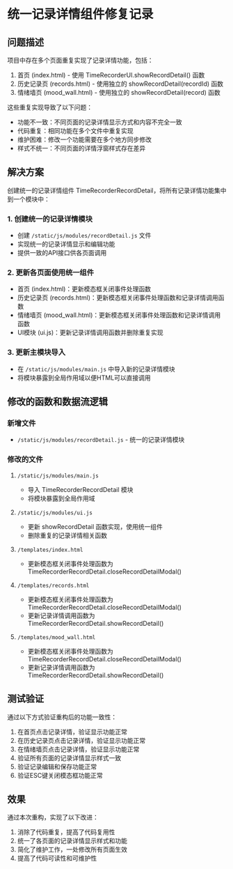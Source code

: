 # 统一记录详情组件修复记录

## 问题描述
项目中存在多个页面重复实现了记录详情功能，包括：
1. 首页 (index.html) - 使用 TimeRecorderUI.showRecordDetail() 函数
2. 历史记录页 (records.html) - 使用独立的 showRecordDetail(recordId) 函数
3. 情绪墙页 (mood_wall.html) - 使用独立的 showRecordDetail(record) 函数

这些重复实现导致了以下问题：
- 功能不一致：不同页面的记录详情显示方式和内容不完全一致
- 代码重复：相同功能在多个文件中重复实现
- 维护困难：修改一个功能需要在多个地方同步修改
- 样式不统一：不同页面的详情浮窗样式存在差异

## 解决方案
创建统一的记录详情组件 TimeRecorderRecordDetail，将所有记录详情功能集中到一个模块中：

### 1. 创建统一的记录详情模块
- 创建 `/static/js/modules/recordDetail.js` 文件
- 实现统一的记录详情显示和编辑功能
- 提供一致的API接口供各页面调用

### 2. 更新各页面使用统一组件
- 首页 (index.html)：更新模态框关闭事件处理函数
- 历史记录页 (records.html)：更新模态框关闭事件处理函数和记录详情调用函数
- 情绪墙页 (mood_wall.html)：更新模态框关闭事件处理函数和记录详情调用函数
- UI模块 (ui.js)：更新记录详情调用函数并删除重复实现

### 3. 更新主模块导入
- 在 `/static/js/modules/main.js` 中导入新的记录详情模块
- 将模块暴露到全局作用域以便HTML可以直接调用

## 修改的函数和数据流逻辑

### 新增文件
- `/static/js/modules/recordDetail.js` - 统一的记录详情模块

### 修改的文件
1. `/static/js/modules/main.js`
   - 导入 TimeRecorderRecordDetail 模块
   - 将模块暴露到全局作用域

2. `/static/js/modules/ui.js`
   - 更新 showRecordDetail 函数实现，使用统一组件
   - 删除重复的记录详情相关函数

3. `/templates/index.html`
   - 更新模态框关闭事件处理函数为 TimeRecorderRecordDetail.closeRecordDetailModal()

4. `/templates/records.html`
   - 更新模态框关闭事件处理函数为 TimeRecorderRecordDetail.closeRecordDetailModal()
   - 更新记录详情调用函数为 TimeRecorderRecordDetail.showRecordDetail()

5. `/templates/mood_wall.html`
   - 更新模态框关闭事件处理函数为 TimeRecorderRecordDetail.closeRecordDetailModal()
   - 更新记录详情调用函数为 TimeRecorderRecordDetail.showRecordDetail()

## 测试验证
通过以下方式验证重构后的功能一致性：
1. 在首页点击记录详情，验证显示功能正常
2. 在历史记录页点击记录详情，验证显示功能正常
3. 在情绪墙页点击记录详情，验证显示功能正常
4. 验证所有页面的记录详情显示样式一致
5. 验证记录编辑和保存功能正常
6. 验证ESC键关闭模态框功能正常

## 效果
通过本次重构，实现了以下改进：
1. 消除了代码重复，提高了代码复用性
2. 统一了各页面的记录详情显示样式和功能
3. 简化了维护工作，一处修改所有页面生效
4. 提高了代码可读性和可维护性